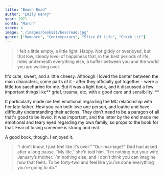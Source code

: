 ```yaml
---
title: "Beach Read"
author: "Emily Henry"
year: 2021
month: "March"
score: 4
image: "./images/books21/beacread.jpg"
genre: ["Romance", "Contemporary", "Slice Of Life", "Chick Lit"]
---
```


> I felt a little empty, a little light. Happy. Not giddy or overjoyed, but that low, steady level of happiness that, in the best periods of life, rides underneath everything else, a buffer between you and the world you are walking over.

It's cute, sweet, and a little cheesy. Although I loved the banter between the main characters, some parts of it - after they officially got together - were a little too saccharine for me. But it was a light book, and it discussed a few important things like** grief, trauma, etc, with a good care and sensibility. **

It particularly made me feel emotional regarding the MC relationship with her late father. How you can both love one person, and loathe and have difficulty understanding their actions. They don't need to be a paragon of all that's good to be loved. It was important, and the letter by the end made me emotional and teary eyed regarding my own family, so props to the book for that. Fear of losing someone is strong and real.

A good book, though. I enjoyed it.

> “I don’t know, I just feel like it’s over.” “Our marriage?” Dad had asked after a long pause. “My life,” she’d told him. “I’m nothing but your wife. January’s mother. I’m nothing else, and I don’t think you can imagine how that feels. To be forty-two and feel like you’ve done everything you’re going to do.”
